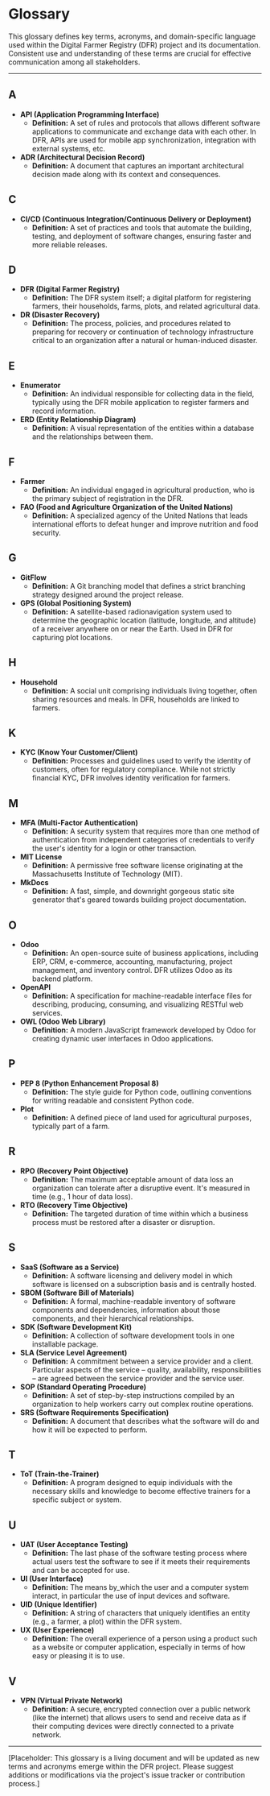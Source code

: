 # Glossary

This glossary defines key terms, acronyms, and domain-specific language used within the Digital Farmer Registry (DFR) project and its documentation. Consistent use and understanding of these terms are crucial for effective communication among all stakeholders.

---

## A

*   **API (Application Programming Interface)**
    *   **Definition:** A set of rules and protocols that allows different software applications to communicate and exchange data with each other. In DFR, APIs are used for mobile app synchronization, integration with external systems, etc.
*   **ADR (Architectural Decision Record)**
    *   **Definition:** A document that captures an important architectural decision made along with its context and consequences.

## C

*   **CI/CD (Continuous Integration/Continuous Delivery or Deployment)**
    *   **Definition:** A set of practices and tools that automate the building, testing, and deployment of software changes, ensuring faster and more reliable releases.

## D

*   **DFR (Digital Farmer Registry)**
    *   **Definition:** The DFR system itself; a digital platform for registering farmers, their households, farms, plots, and related agricultural data.
*   **DR (Disaster Recovery)**
    *   **Definition:** The process, policies, and procedures related to preparing for recovery or continuation of technology infrastructure critical to an organization after a natural or human-induced disaster.

## E

*   **Enumerator**
    *   **Definition:** An individual responsible for collecting data in the field, typically using the DFR mobile application to register farmers and record information.
*   **ERD (Entity Relationship Diagram)**
    *   **Definition:** A visual representation of the entities within a database and the relationships between them.

## F

*   **Farmer**
    *   **Definition:** An individual engaged in agricultural production, who is the primary subject of registration in the DFR.
*   **FAO (Food and Agriculture Organization of the United Nations)**
    *   **Definition:** A specialized agency of the United Nations that leads international efforts to defeat hunger and improve nutrition and food security.

## G

*   **GitFlow**
    *   **Definition:** A Git branching model that defines a strict branching strategy designed around the project release.
*   **GPS (Global Positioning System)**
    *   **Definition:** A satellite-based radionavigation system used to determine the geographic location (latitude, longitude, and altitude) of a receiver anywhere on or near the Earth. Used in DFR for capturing plot locations.

## H

*   **Household**
    *   **Definition:** A social unit comprising individuals living together, often sharing resources and meals. In DFR, households are linked to farmers.

## K

*   **KYC (Know Your Customer/Client)**
    *   **Definition:** Processes and guidelines used to verify the identity of customers, often for regulatory compliance. While not strictly financial KYC, DFR involves identity verification for farmers.

## M

*   **MFA (Multi-Factor Authentication)**
    *   **Definition:** A security system that requires more than one method of authentication from independent categories of credentials to verify the user's identity for a login or other transaction.
*   **MIT License**
    *   **Definition:** A permissive free software license originating at the Massachusetts Institute of Technology (MIT).
*   **MkDocs**
    *   **Definition:** A fast, simple, and downright gorgeous static site generator that's geared towards building project documentation.

## O

*   **Odoo**
    *   **Definition:** An open-source suite of business applications, including ERP, CRM, e-commerce, accounting, manufacturing, project management, and inventory control. DFR utilizes Odoo as its backend platform.
*   **OpenAPI**
    *   **Definition:** A specification for machine-readable interface files for describing, producing, consuming, and visualizing RESTful web services.
*   **OWL (Odoo Web Library)**
    *   **Definition:** A modern JavaScript framework developed by Odoo for creating dynamic user interfaces in Odoo applications.

## P

*   **PEP 8 (Python Enhancement Proposal 8)**
    *   **Definition:** The style guide for Python code, outlining conventions for writing readable and consistent Python code.
*   **Plot**
    *   **Definition:** A defined piece of land used for agricultural purposes, typically part of a farm.

## R

*   **RPO (Recovery Point Objective)**
    *   **Definition:** The maximum acceptable amount of data loss an organization can tolerate after a disruptive event. It's measured in time (e.g., 1 hour of data loss).
*   **RTO (Recovery Time Objective)**
    *   **Definition:** The targeted duration of time within which a business process must be restored after a disaster or disruption.

## S

*   **SaaS (Software as a Service)**
    *   **Definition:** A software licensing and delivery model in which software is licensed on a subscription basis and is centrally hosted.
*   **SBOM (Software Bill of Materials)**
    *   **Definition:** A formal, machine-readable inventory of software components and dependencies, information about those components, and their hierarchical relationships.
*   **SDK (Software Development Kit)**
    *   **Definition:** A collection of software development tools in one installable package.
*   **SLA (Service Level Agreement)**
    *   **Definition:** A commitment between a service provider and a client. Particular aspects of the service – quality, availability, responsibilities – are agreed between the service provider and the service user.
*   **SOP (Standard Operating Procedure)**
    *   **Definition:** A set of step-by-step instructions compiled by an organization to help workers carry out complex routine operations.
*   **SRS (Software Requirements Specification)**
    *   **Definition:** A document that describes what the software will do and how it will be expected to perform.

## T

*   **ToT (Train-the-Trainer)**
    *   **Definition:** A program designed to equip individuals with the necessary skills and knowledge to become effective trainers for a specific subject or system.

## U

*   **UAT (User Acceptance Testing)**
    *   **Definition:** The last phase of the software testing process where actual users test the software to see if it meets their requirements and can be accepted for use.
*   **UI (User Interface)**
    *   **Definition:** The means by_which the user and a computer system interact, in particular the use of input devices and software.
*   **UID (Unique Identifier)**
    *   **Definition:** A string of characters that uniquely identifies an entity (e.g., a farmer, a plot) within the DFR system.
*   **UX (User Experience)**
    *   **Definition:** The overall experience of a person using a product such as a website or computer application, especially in terms of how easy or pleasing it is to use.

## V

*   **VPN (Virtual Private Network)**
    *   **Definition:** A secure, encrypted connection over a public network (like the internet) that allows users to send and receive data as if their computing devices were directly connected to a private network.

---
[Placeholder: This glossary is a living document and will be updated as new terms and acronyms emerge within the DFR project. Please suggest additions or modifications via the project's issue tracker or contribution process.]